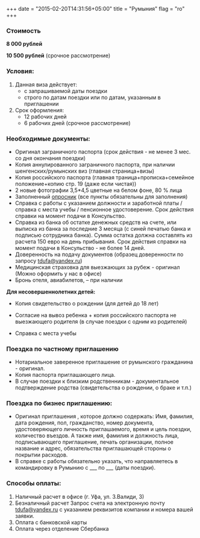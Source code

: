 +++
date = "2015-02-20T14:31:56+05:00"
title = "Румыния"
flag = "ro"
+++


### Стоимость
**8 000 рублей**

**10 500 рублей** (срочное рассмотрение)

### Условия:

1. Данная виза действует:
   * с запрашиваемой даты поездки
   * строго по датам поездки или по датам, указанным в приглашении
2. Срок оформления: 
   * 12 рабочих дней
   * 6 рабочих дней (срочное рассмотрение)

### Необходимые документы:

* Оригинал заграничного паспорта (срок действия - не менее 3 мес. со дня окончания поездки)
* Копия аннулированного заграничного паспорта, при наличии шенгенских/румынских виз (главная страница+визы)
* Копия российского паспорта (главная траница+прописка+семейное положение+копию стр. 19 (даже если чистая))
* 2 новые фотографии 3,5*4,5 цветные на белом фоне, 80 % лица
* Заполненный [опросник](/forms/Opros-Shengen.docx) (все пункты обязательны для заполнения)
* Справка с работы с указанием должности и заработной платы /справка с места учебы / пенсионное удостоверение. Срок действия справки на момент подачи в Консульство.
* Справка из банка об остатке денежных средств на счете, или выписка из банка за последние 3 месяца (с синей печатью банка и подписью сотрудника банка). Сумма остатка должна составлять из расчета 150 евро на день прибывания. Срок действия справки на момент подачи в Консульство - не более 14 дней.
* Доверенность на подачу документов (образец доверенности по запросу [tdufa@yandex.ru](mailto:tdufa@yandex.ru))
* Медицинская страховка для выезжающих за рубеж - оригинал (Можно оформить у нас в офисе)
* Бронь отеля, авиабилетов, – при наличии

**Для несовершеннолетних детей:**

* Копия свидетельство о рождении (для детей до 18 лет)

* Согласие на вывоз ребенка + копия российского паспорта не выезжающего родителя (в случае поездки с одним из родителей)

* Справка с места учебы 

### Поездка по частному приглашению
* Нотариальное заверенное приглашение от румынского гражданина - оригинал.
* Копия паспорта приглашающего лица.
* В случае поездки к близким родственникам - документальное подтверждение родства (свидетельства о рождении, о браке и т.п.)


### Поездка по бизнес приглашению:

* Оригинал приглашения , которое должно содержать: Имя, фамилия, дата рождения, пол, гражданство, номер документа, удостоверяющего личность приглашаемого, время и цель поездки, количество въездов. А также имя, фамилия и должность лица, подписывающего приглашение, печать организации, полное название и адрес, обязательства приглашающей стороны о покрытии расходов.
* В справке с работы обязательно указать, что направляетесь в командировку в Румынию с ___ по ___ (даты поездки).


### Способы оплаты:

1. Наличный расчет в офисе (г. Уфа, ул. З.Валиди, 3)
2. Безналичный расчет 
Запрос счета на электронную почту [tdufa@yandex.ru](mailto:tdufa@yandex.ru)  с указанием реквизитов компании и номера вашей заявки. 
3. Оплата с банковской карты
4. Оплата через отделение Сбербанка
